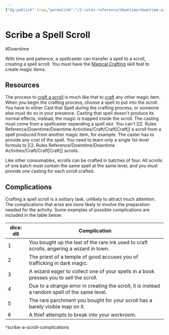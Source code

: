 ```yaml
---
{"dg-publish":true,"permalink":"/2-rules-reference/downtime/downtime-activities/craft/scribe-a-spell-scroll/"}
---
```


# Scribe a Spell Scroll
#Downtime 

With time and patience, a spellcaster can transfer a spell to a scroll, creating a spell scroll. You must have the [Magical Crafting](https://2e.aonprd.com/Feats.aspx?ID=812) skill feat to create magic items.

## Resources

The process to [craft a scroll](https://2e.aonprd.com/Rules.aspx?ID=724) is much like that to [craft](https://2e.aonprd.com/Skills.aspx?ID=4) any other magic item. When you begin the crafting process, choose a spell to put into the scroll. You have to either Cast that Spell during the crafting process, or someone else must do so in your presence. Casting that spell doesn't produce its normal effects; instead, the magic is trapped inside the scroll. The casting must come from a spellcaster expending a spell slot. You can't [[2. Rules Reference/Downtime/Downtime Activities/Craft/Craft\|Craft]] a scroll from a spell produced from another magic item, for example. The caster has to provide any cost of the spell. You need to learn only a single 1st-level formula to [[2. Rules Reference/Downtime/Downtime Activities/Craft/Craft\|Craft]] scrolls.  
  
Like other consumables, scrolls can be crafted in batches of four. All scrolls of one batch must contain the same spell at the same level, and you must provide one casting for each scroll crafted.

## Complications

Crafting a spell scroll is a solitary task, unlikely to attract much attention. The complications that arise are more likely to involve the preparation needed for the activity. Some examples of possible complications are included in the table below:

| dice: d6 | Complication |
|----------|--------------|
| 1 | You bought up the last of the rare ink used to craft scrolls, angering a wizard in town. |
| 2 | The priest of a temple of good accuses you of trafficking in dark magic. |
| 3 | A wizard eager to collect one of your spells in a book presses you to sell the scroll. |
| 4 | Due to a strange error in creating the scroll, it is instead a random spell of the same level. |
| 5 | The rare parchment you bought for your scroll has a barely visible map on it. |
| 6 | A thief attempts to break into your workroom. |
^scribe-a-scroll-complications